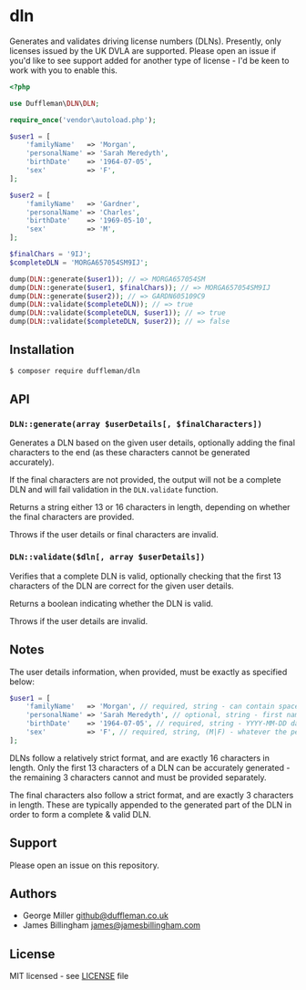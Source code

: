 # dln

Generates and validates driving license numbers (DLNs). Presently, only licenses
issued by the UK DVLA are supported. Please open an issue if you'd like to see
support added for another type of license - I'd be keen to work with you to
enable this.

```php
<?php

use Duffleman\DLN\DLN;

require_once('vendor\autoload.php');

$user1 = [
    'familyName'   => 'Morgan',
    'personalName' => 'Sarah Meredyth',
    'birthDate'    => '1964-07-05',
    'sex'          => 'F',
];

$user2 = [
    'familyName'   => 'Gardner',
    'personalName' => 'Charles',
    'birthDate'    => '1969-05-10',
    'sex'          => 'M',
];

$finalChars = '9IJ';
$completeDLN = 'MORGA657054SM9IJ';

dump(DLN::generate($user1)); // => MORGA657054SM
dump(DLN::generate($user1, $finalChars)); // => MORGA657054SM9IJ
dump(DLN::generate($user2)); // => GARDN605109C9
dump(DLN::validate($completeDLN)); // => true
dump(DLN::validate($completeDLN, $user1)); // => true
dump(DLN::validate($completeDLN, $user2)); // => false
```

## Installation

```bash
$ composer require duffleman/dln
```

## API

### `DLN::generate(array $userDetails[, $finalCharacters])`

Generates a DLN based on the given user details, optionally adding the final
characters to the end (as these characters cannot be generated accurately).

If the final characters are not provided, the output will not be a complete DLN
and will fail validation in the `DLN.validate` function.

Returns a string either 13 or 16 characters in length, depending on whether the
final characters are provided.

Throws if the user details or final characters are invalid.

### `DLN::validate($dln[, array $userDetails])`

Verifies that a complete DLN is valid, optionally checking that the first 13
characters of the DLN are correct for the given user details.

Returns a boolean indicating whether the DLN is valid.

Throws if the user details are invalid.

## Notes

The user details information, when provided, must be exactly as specified below:

```php
$user1 = [
    'familyName'   => 'Morgan', // required, string - can contain spaces
    'personalName' => 'Sarah Meredyth', // optional, string - first names, including middle names
    'birthDate'    => '1964-07-05', // required, string - YYYY-MM-DD date
    'sex'          => 'F', // required, string, (M|F) - whatever the person has stated to the DVLA
];
```

DLNs follow a relatively strict format, and are exactly 16 characters in length.
Only the first 13 characters of a DLN can be accurately generated - the
remaining 3 characters cannot and must be provided separately.

The final characters also follow a strict format, and are exactly 3 characters
in length. These are typically appended to the generated part of the DLN in
order to form a complete & valid DLN.

## Support

Please open an issue on this repository.

## Authors

- George Miller <github@duffleman.co.uk>
- James Billingham <james@jamesbillingham.com>

## License

MIT licensed - see [LICENSE](LICENSE) file